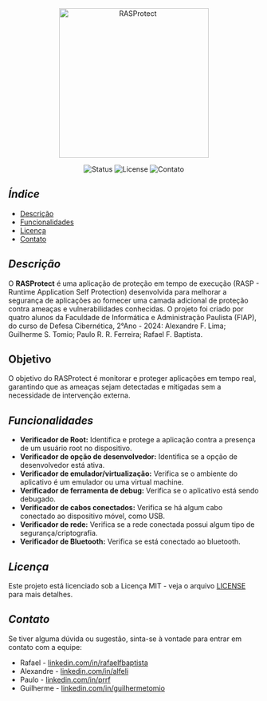 <div align="center">
  <img src="https://github.com/user-attachments/assets/586beca2-9d53-406d-a38e-83c40ce8496c" alt="RASProtect" width="300"/>
</div>

<p align="center">
  <img src="https://img.shields.io/badge/Status-%20Finalizado-yellow" alt="Status">
  <img src="https://img.shields.io/github/license/alexandre-lima-fiap/RASProtect" alt="License">
  <img src="https://img.shields.io/github/issues/alexandre-lima-fiap/RASProtect" alt="Contato">
</p>

## _Índice_
- [Descrição](#descrição)
- [Funcionalidades](#funcionalidades)
- [Licença](#licença)
- [Contato](#contato)


## _Descrição_

O **RASProtect** é uma aplicação de proteção em tempo de execução (RASP - Runtime Application Self Protection) desenvolvida para melhorar a segurança de aplicações ao fornecer uma camada adicional de proteção contra ameaças e vulnerabilidades conhecidas. O projeto foi criado por quatro alunos da Faculdade de Informática e Administração Paulista (FIAP), do curso de Defesa Cibernética, 2°Ano - 2024: Alexandre F. Lima; Guilherme S. Tomio; Paulo R. R. Ferreira; Rafael F. Baptista.
## Objetivo

O objetivo do RASProtect é monitorar e proteger aplicações em tempo real, garantindo que as ameaças sejam detectadas e mitigadas sem a necessidade de intervenção externa.

## _Funcionalidades_

- **Verificador de Root:** Identifica e protege a aplicação contra a presença de um usuário root no dispositivo.
- **Verificador de opção de desenvolvedor:** Identifica se a opção de desenvolvedor está ativa.
- **Verificador de emulador/virtualização:** Verifica se o ambiente do aplicativo é um emulador ou uma virtual machine.
- **Verificador de ferramenta de debug:** Verifica se o aplicativo está sendo debugado.
- **Verificador de cabos conectados:** Verifica se há algum cabo conectado ao dispositivo móvel, como USB.
- **Verificador de rede:** Verifica se a rede conectada possui algum tipo de segurança/criptografia.
- **Verificador de Bluetooth:** Verifica se está conectado ao bluetooth.

## _Licença_

Este projeto está licenciado sob a Licença MIT - veja o arquivo [LICENSE](LICENSE) para mais detalhes.

## _Contato_

Se tiver alguma dúvida ou sugestão, sinta-se à vontade para entrar em contato com a equipe:

- Rafael - [linkedin.com/in/rafaelfbaptista](https://linkedin.com/in/rafaelfbaptista)
- Alexandre - [linkedin.com/in/alfeli](https://linkedin.com/in/alfeli)
- Paulo - [linkedin.com/in/prrf](https://linkedin.com/in/prrf)
- Guilherme - [linkedin.com/in/guilhermetomio](https://linkedin.com/in/guilhermetomio)
